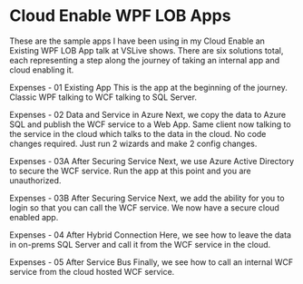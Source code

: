 # Cloud Enable WPF LOB Apps

These are the sample apps I have been using in my Cloud Enable an Existing WPF LOB App talk at VSLive shows. There are six solutions total, each representing a step along the journey of taking an internal app and cloud enabling it. 

Expenses - 01 Existing App
This is the app at the beginning of the journey. Classic WPF talking to WCF talking to SQL Server. 

Expenses - 02 Data and Service in Azure
Next, we copy the data to Azure SQL and publish the WCF service to a Web App. Same client now talking to the service in the cloud which talks to the data in the cloud. No code changes required. Just run 2 wizards and make 2 config changes. 

Expenses - 03A After Securing Service
Next, we use Azure Active Directory to secure the WCF service. Run the app at this point and you are unauthorized. 

Expenses - 03B After Securing Service
Next, we add the ability for you to login so that you can call the WCF service. We now have a secure cloud enabled app. 

Expenses - 04 After Hybrid Connection
Here, we see how to leave the data in on-prems SQL Server and call it from the WCF service in the cloud.

Expenses - 05 After Service Bus
Finally, we see how to call an internal WCF service from the cloud hosted WCF service. 
